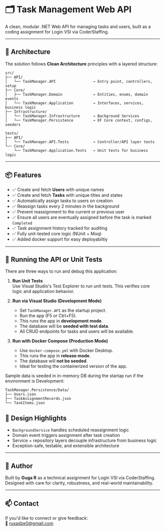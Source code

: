 # 🗂️ Task Management Web API

A clean, modular .NET Web API for managing tasks and users, built as a coding assignment for Login VSI via CoderStaffing.

---

## 🧱 Architecture

The solution follows **Clean Architecture** principles with a layered structure:

```
src/
├── API/
│   └── TaskManager.API                 → Entry point, controllers, setup
├── Core/
│   ├── TaskManager.Domain              → Entities, enums, domain events
│   └── TaskManager.Application         → Interfaces, services, business logic
├── Infrastructure/
│   └── TaskManager.Infrastructure      → Background Services
│   └── TaskManager.Persistence         → EF Core context, configs, seeders

tests/
├── API/
│   └── TaskManager.API.Tests           → Controller/API layer tests
└── Core/
    └── TaskManager.Application.Tests   → Unit tests for business logic
```

---

## 📦 Features

- ✅ Create and fetch **Users** with unique names  
- ✅ Create and fetch **Tasks** with unique titles and states  
- ✅ Automatically assign tasks to users on creation  
- ✅ Reassign tasks every 2 minutes in the background  
- ✅ Prevent reassignment to the current or previous user  
- ✅ Ensure all users are eventually assigned before the task is marked `Completed`  
- ✅ Task assignment history tracked for auditing  
- ✅ Fully unit-tested core logic (NUnit + Moq)
- ✅ Added docker support for easy deployabiltiy
---

## 🚀 Running the API or Unit Tests

There are three ways to run and debug this application:

1. **Run Unit Tests**  
   Use Visual Studio's Test Explorer to run unit tests. This verifies core logic and application behavior.

2. **Run via Visual Studio (Development Mode)**  
   - Set `TaskManager.API` as the startup project.
   - Run the app (F5 or Ctrl+F5).
   - This runs the app in **development mode**.
   - The database will be **seeded with test data**.
   - All CRUD endpoints for tasks and users will be available.

3. **Run with Docker Compose (Production Mode)**  
   - Use `docker-compose.yml` with Docker Desktop.
   - This runs the app in **release mode**.
   - The database will **not be seeded**.
   - Ideal for testing the containerized version of the app.

Sample data is seeded in in-memory DB during the startap run if the environment is Development:
```
TaskManager.Persistence/Data/
├── Users.json
├── TaskAssignmentRecords.json
└── TaskItems.json

```


## 🧠 Design Highlights

- `BackgroundService` handles scheduled reassignment logic
- Domain event triggers assignment after task creation
- Service + repository layers decouple infrastructure from business logic
- Exception-safe, testable, and extensible architecture

---

## 🤝 Author

Built by **Guga R** as a technical assignment for Login VSI via CoderStaffing.  
Designed with care for clarity, robustness, and real-world maintainability.

---

## 📫 Contact

If you'd like to connect or give feedback:  
📧 ruxadze0@gmail.com
